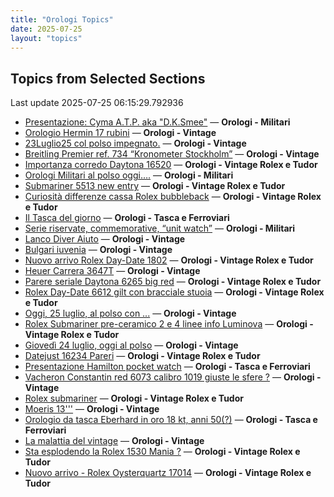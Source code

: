 ```yaml
---
title: "Orologi Topics"
date: 2025-07-25
layout: "topics"
---
```


## Topics from Selected Sections

Last update 2025-07-25 06:15:29.792936

- [Presentazione: Cyma A.T.P. aka "D.K.Smee"](https://orologi.forumfree.it/?t=80712327) — **Orologi - Militari**
- [Orologio Hermin 17 rubini](https://orologi.forumfree.it/?t=80769425) — **Orologi - Vintage**
- [23Luglio25 col polso impegnato.](https://orologi.forumfree.it/?t=80768673) — **Orologi - Vintage**
- [Breitling Premier ref. 734 “Kronometer Stockholm”](https://orologi.forumfree.it/?t=80601098) — **Orologi - Vintage**
- [Importanza corredo Daytona 16520](https://orologi.forumfree.it/?t=80759799) — **Orologi - Vintage Rolex e Tudor**
- [Orologi Militari al polso oggi….](https://orologi.forumfree.it/?t=80440118) — **Orologi - Militari**
- [Submariner 5513 new entry](https://orologi.forumfree.it/?t=80758006) — **Orologi - Vintage Rolex e Tudor**
- [Curiosità differenze cassa Rolex bubbleback](https://orologi.forumfree.it/?t=80753851) — **Orologi - Vintage Rolex e Tudor**
- [Il Tasca del giorno](https://orologi.forumfree.it/?t=80702163) — **Orologi - Tasca e Ferroviari**
- [Serie riservate, commemorative, “unit watch”](https://orologi.forumfree.it/?t=70708713) — **Orologi - Militari**
- [Lanco Diver Aiuto](https://orologi.forumfree.it/?t=80767926) — **Orologi - Vintage**
- [Bulgari iuvenia](https://orologi.forumfree.it/?t=80770512) — **Orologi - Vintage**
- [Nuovo arrivo Rolex Day-Date 1802](https://orologi.forumfree.it/?t=80699711) — **Orologi - Vintage Rolex e Tudor**
- [Heuer Carrera 3647T](https://orologi.forumfree.it/?t=80765913) — **Orologi - Vintage**
- [Parere seriale Daytona 6265 big red](https://orologi.forumfree.it/?t=80769238) — **Orologi - Vintage Rolex e Tudor**
- [Rolex Day-Date 6612 gilt con bracciale stuoia](https://orologi.forumfree.it/?t=80717292) — **Orologi - Vintage Rolex e Tudor**
- [Oggi, 25 luglio, al polso con ...](https://orologi.forumfree.it/?t=80770648) — **Orologi - Vintage**
- [Rolex Submariner pre-ceramico 2 e 4 linee info Luminova](https://orologi.forumfree.it/?t=80769953) — **Orologi - Vintage Rolex e Tudor**
- [Giovedì 24 luglio, oggi al polso](https://orologi.forumfree.it/?t=80769433) — **Orologi - Vintage**
- [Datejust 16234 Pareri](https://orologi.forumfree.it/?t=80754153) — **Orologi - Vintage Rolex e Tudor**
- [Presentazione Hamilton pocket watch](https://orologi.forumfree.it/?t=80737325) — **Orologi - Tasca e Ferroviari**
- [Vacheron Constantin red 6073 calibro 1019 giuste le sfere ?](https://orologi.forumfree.it/?t=80769822) — **Orologi - Vintage**
- [Rolex submariner](https://orologi.forumfree.it/?t=80769264) — **Orologi - Vintage Rolex e Tudor**
- [Moeris 13'''](https://orologi.forumfree.it/?t=80769281) — **Orologi - Vintage**
- [Orologio da tasca Eberhard in oro 18 kt, anni 50(?)](https://orologi.forumfree.it/?t=80768887) — **Orologi - Tasca e Ferroviari**
- [La malattia del vintage](https://orologi.forumfree.it/?t=80762254) — **Orologi - Vintage**
- [Sta esplodendo la Rolex 1530 Mania ?](https://orologi.forumfree.it/?t=80757728) — **Orologi - Vintage Rolex e Tudor**
- [Nuovo arrivo - Rolex Oysterquartz 17014](https://orologi.forumfree.it/?t=80756069) — **Orologi - Vintage Rolex e Tudor**
